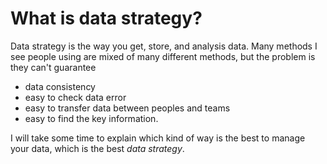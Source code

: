 # What is data strategy?

Data strategy is the way you get, store, and analysis data. Many methods I see people using are mixed of many different methods, but the problem is they can't guarantee

- data consistency
- easy to check data error
- easy to transfer data between peoples and teams
- easy to find the key information.

I will take some time to explain which kind of way is the best to manage your data, which is the best _data strategy_.
